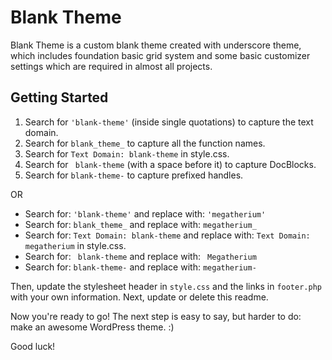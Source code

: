 Blank Theme
===

Blank Theme is a custom blank theme created with underscore theme, which includes foundation basic grid system and some basic customizer settings which are required in almost all projects.

Getting Started
---------------

1. Search for `'blank-theme'` (inside single quotations) to capture the text domain.
2. Search for `blank_theme_` to capture all the function names.
3. Search for `Text Domain: blank-theme` in style.css.
4. Search for <code>&nbsp;blank-theme</code> (with a space before it) to capture DocBlocks.
5. Search for `blank-theme-` to capture prefixed handles.

OR

* Search for: `'blank-theme'` and replace with: `'megatherium'`
* Search for: `blank_theme_` and replace with: `megatherium_`
* Search for: `Text Domain: blank-theme` and replace with: `Text Domain: megatherium` in style.css.
* Search for: <code>&nbsp;blank-theme</code> and replace with: <code>&nbsp;Megatherium</code>
* Search for: `blank-theme-` and replace with: `megatherium-`

Then, update the stylesheet header in `style.css` and the links in `footer.php` with your own information. Next, update or delete this readme.

Now you're ready to go! The next step is easy to say, but harder to do: make an awesome WordPress theme. :)

Good luck!
